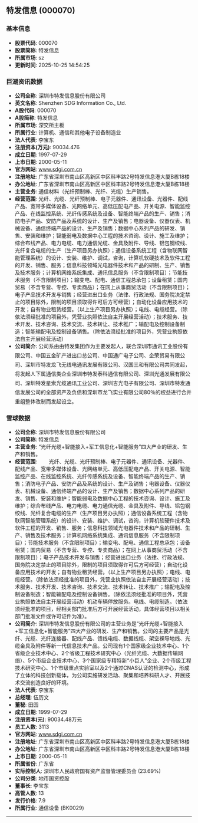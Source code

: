 ## 特发信息 (000070)

### 基本信息

- **股票代码**: 000070
- **股票简称**: 特发信息
- **所属市场**: sz
- **更新时间**: 2025-10-25 14:54:25

### 巨潮资讯数据

- **公司全称**: 深圳市特发信息股份有限公司
- **英文名称**: Shenzhen SDG Information Co., Ltd.
- **A股代码**: 000070
- **A股简称**: 特发信息
- **所属市场**: 深交所主板
- **所属行业**: 计算机、通信和其他电子设备制造业
- **法人代表**: 李宝东
- **注册资本(万元)**: 90034.476
- **成立日期**: 1997-07-29
- **上市日期**: 2000-05-11
- **官方网站**: www.sdgi.com.cn
- **注册地址**: 广东省深圳市南山区高新区中区科丰路2号特发信息港大厦B栋18楼
- **办公地址**: 广东省深圳市南山区高新区中区科丰路2号特发信息港大厦B栋18楼
- **主营业务**: 通信材料（光纤预制棒、光纤、光缆）生产销售。
- **经营范围**: 光纤、光缆、光纤预制棒、电子元器件、通讯设备、光器件、配线产品、宽带多媒体设备、光网络单元、高低压配电产品、开关电源、智能监控产品、在线监控系统、光纤传感系统及设备、智能终端产品的生产、销售；消防电子产品、安防产品及系统的设计、生产及销售；电器设备、仪器仪表、机械设备、通信终端产品的设计、生产及销售；数据中心系列产品的研发、销售、安装和维护；智能弱电及数据中心工程的技术咨询、设计、施工及维护；综合布线产品、电力电缆、电力通信光缆、金具及附件、导线、铝包钢绞线、光纤复合电缆的生产（生产项目另办执照）；通信设备系统工程（含物联网智能管理系统）的设计、安装、维护、调试，咨询，计算机软硬技术及软件工程的开发、销售、服务；信息科技领域光电器件技术和产品的研制、生产、销售及技术服务；计算机网络系统集成、通讯信息服务（不含限制项目）；节能技术服务（不含限制项目）；输变电、配电、通信工程总承包；设备租赁；国内贸易（不含专营、专控、专卖商品）；在网上从事商贸活动（不含限制项目）；电子产品技术开发与销售；经营进出口业务（法律、行政法规、国务院决定禁止的项目除外，限制的项目须取得许可后方可经营）；自动化设备应用技术的开发；自有物业租赁经营。（以上生产项目另办执照）；电线、电缆经营。（除依法须经批准的项目外，凭营业执照依法自主开展经营活动）；技术服务、技术开发、技术咨询、技术交流、技术转让、技术推广；输配电及控制设备制造；智能输配电及控制设备销售。（除依法须经批准的项目外，凭营业执照依法自主开展经营活动）
- **公司简介**: 公司系由由特发集团作为主要发起人，联合深圳市通讯工业股份有限公司、中国五金矿产进出口总公司、中国通广电子公司、企荣贸易有限公司、深圳市特发龙飞无线电通讯发展有限公司、汉国三和有限公司共同发起，将发起人下属通信类企业深圳市特发泰科通信有限公司、深圳光通发展有限公司、深圳特发星索光缆通讯工业公司、深圳吉光电子有限公司、深圳市特发通信发展公司的全部资产及负债和深圳市龙飞实业有限公司80％的权益进行合并重组整体改制而发起设立。

### 雪球数据

- **公司全称**: 深圳市特发信息股份有限公司
- **公司简称**: 特发信息
- **主营业务**: “光纤光缆+智能接入+军工信息化+智能服务”四大产业的研发、生产和销售。
- **经营范围**: 　　光纤、光缆、光纤预制棒、电子元器件、通讯设备、光器件、配线产品、宽带多媒体设备、光网络单元、高低压配电产品、开关电源、智能监控产品、在线监控系统、光纤传感系统及设备、智能终端产品的生产、销售；消防电子产品、安防产品及系统的设计、生产及销售；电器设备、仪器仪表、机械设备、通信终端产品的设计、生产及销售；数据中心系列产品的研发、销售、安装和维护；智能弱电及数据中心工程的技术咨询、设计、施工及维护；综合布线产品、电力电缆、电力通信光缆、金具及附件、导线、铝包钢绞线、光纤复合电缆的生产（生产项目另办执照）；通信设备系统工程（含物联网智能管理系统）的设计、安装、维护、调试，咨询，计算机软硬件技术及软件工程的开发、销售、服务；信息科技领域光电器件技术和产品的研制、生产、销售及技术服务；计算机网络系统集成、通讯信息服务（不含限制项目）；节能技术服务（不含限制项目）；输变电、配电、通信工程总承包；设备租赁；国内贸易（不含专营、专控、专卖商品）；在网上从事商贸活动（不含限制项目）；电子产品技术开发与销售；经营进出口业务（法律、行政法规、国务院决定禁止的项目除外，限制的项目须取得许可后方可经营）；自动化设备应用技术的开发；自有物业租赁经营。（以上生产项目另办执照）；电线、电缆经营。（除依法须经批准的项目外，凭营业执照依法自主开展经营活动）；技术服务、技术开发、技术咨询、技术交流、技术转让、技术推广；输配电及控制设备制造；智能输配电及控制设备销售。（除依法须经批准的项目外，凭营业执照依法自主开展经营活动）机动车辆停放服务。电线、电缆制造。（依法须经批准的项目，经相关部门批准后方可开展经营活动，具体经营项目以相关部门批准文件或许可证件为准）。
- **公司简介**: 深圳市特发信息股份有限公司的主营业务是“光纤光缆+智能接入+军工信息化+智能服务”四大产业的研发、生产和销售。公司的主要产品是光纤、光缆、光纤连接器、配线产品、馈线电缆、数据线缆、架空裸导地线、光缆金具及附件等新一代信息技术产品。公司现有1个国家级企业技术中心、1个省级企业技术中心、2个省级工程技术研究中心（光纤光缆、大数据传输网络）、5个市级企业技术中心、3个国家级专精特新“小巨人”企业、2个市级工程技术研究中心、1个市级重点实验室以及2个通过CNAS认证的检测中心，形成了立体的科技创新载体，为公司实施研发活动、聚集和培养科研人才、开展技术交流创造良好的环境。
- **法人代表**: 李宝东
- **总经理**: 伍历文
- **董秘**: 田园
- **成立日期**: 1999-07-29
- **注册资本(元)**: 90034.48万元
- **员工人数**: 3113
- **官方网站**: www.sdgi.com.cn
- **注册地址**: 广东省深圳市南山区高新区中区科丰路2号特发信息港大厦B栋18楼
- **办公地址**: 广东省深圳市南山区高新区中区科丰路2号特发信息港大厦B栋18楼
- **上市日期**: 2000-05-11
- **所属省份**: 广东省
- **实际控制人**: 深圳市人民政府国有资产监督管理委员会 (23.69%)
- **公司分类**: 地市国资控股
- **董事长**: 李宝东
- **高管人数**: 13
- **发行价格**: 7.9
- **所属行业**: 通信设备 (BK0029)

---